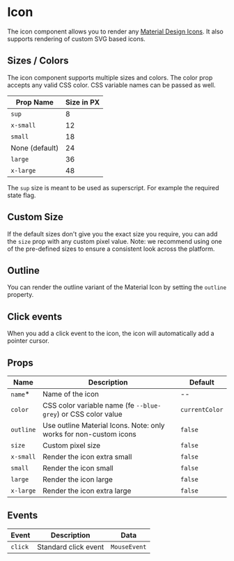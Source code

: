 # Icon

The icon component allows you to render any [Material Design Icons](https://material.io/icons). It also supports rendering of custom SVG based icons.

## Sizes / Colors

The icon component supports multiple sizes and colors. The color prop accepts any valid CSS color. CSS variable names can be passed as well.

| Prop Name      | Size in PX |
|----------------|------------|
| `sup`          | 8          |
| `x-small`      | 12         |
| `small`        | 18         |
| None (default) | 24         |
| `large`        | 36         |
| `x-large`      | 48         |

The `sup` size is meant to be used as superscript. For example the required state flag.

## Custom Size
If the default sizes don't give you the exact size you require, you can add the `size` prop with any
custom pixel value. Note: we recommend using one of the pre-defined sizes to ensure a consistent look
across the platform.

## Outline
You can render the outline variant of the Material Icon by setting the `outline` property.

## Click events
When you add a click event to the icon, the icon will automatically add a pointer cursor.

## Props
| Name      | Description                                                       | Default        |
|-----------|-------------------------------------------------------------------|----------------|
| `name`*   | Name of the icon                                                  | --             |
| `color`   | CSS color variable name (fe `--blue-grey`) or CSS color value     | `currentColor` |
| `outline` | Use outline Material Icons. Note: only works for non-custom icons | `false`        |
| `size`    | Custom pixel size                                                 | `false`        |
| `x-small` | Render the icon extra small                                       | `false`        |
| `small`   | Render the icon small                                             | `false`        |
| `large`   | Render the icon large                                             | `false`        |
| `x-large` | Render the icon extra large                                       | `false`        |

## Events
| Event   | Description          | Data         |
|---------|----------------------|--------------|
| `click` | Standard click event | `MouseEvent` |
